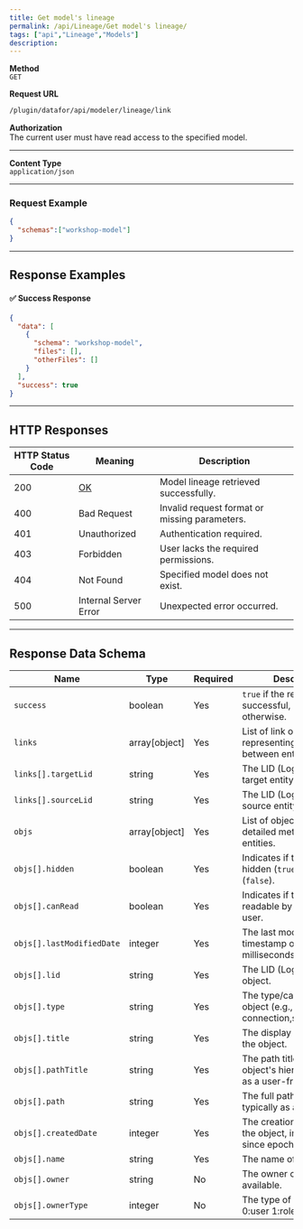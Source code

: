 ```yaml
---
title: Get model's lineage
permalink: /api/Lineage/Get model's lineage/
tags: ["api","Lineage","Models"]
description:
---
```


**Method**  
`GET`

**Request URL**
```html
/plugin/datafor/api/modeler/lineage/link
```

**Authorization**  
The current user must have read access to the specified model.

---

**Content Type**  
`application/json`

---

### **Request Example**

```json
{
  "schemas":["workshop-model"]
}
```

---

## **Response Examples**

#### ✅ **Success Response**
```json
{
  "data": [
    {
      "schema": "workshop-model",
      "files": [],
      "otherFiles": []
    }
  ],
  "success": true
}
```

---

## **HTTP Responses**

| HTTP Status Code | Meaning                                                 | Description                              |
|------------------|---------------------------------------------------------|------------------------------------------|
| 200              | [OK](https://tools.ietf.org/html/rfc7231#section-6.3.1) | Model lineage retrieved successfully.   |
| 400              | Bad Request                                             | Invalid request format or missing parameters. |
| 401              | Unauthorized                                            | Authentication required. |
| 403              | Forbidden                                               | User lacks the required permissions. |
| 404              | Not Found                                               | Specified model does not exist. |
| 500              | Internal Server Error                                   | Unexpected error occurred. |

---

## **Response Data Schema**
| Name              | Type            | Required | Description                                                                       |
|-------------------|-----------------|----------|-----------------------------------------------------------------------------------|
| `success`         | boolean         | Yes      | `true` if the request was successful, `false` otherwise.                          |
| `links`           | array[object]   | Yes      | List of link objects representing relationships between entities.                 |
| `links[].targetLid` | string        | Yes      | The LID (Logical ID) of the target entity in the link.                            |
| `links[].sourceLid` | string        | Yes      | The LID (Logical ID) of the source entity in the link.                            |
| `objs`            | array[object]   | Yes      | List of objects containing detailed metadata about entities.                      |
| `objs[].hidden`   | boolean         | Yes      | Indicates if the object is hidden (`true`) or visible (`false`).                  |
| `objs[].canRead`  | boolean         | Yes      | Indicates if the object is readable by the current user.                          |
| `objs[].lastModifiedDate` | integer | Yes      | The last modified timestamp of the object, in milliseconds since epoch.           |
| `objs[].lid`      | string          | Yes      | The LID (Logical ID) of the object.                                               |
| `objs[].type`     | string          | Yes      | The type/category of the object (e.g., connection,schema,page).                   |
| `objs[].title`    | string          | Yes      | The display title or label of the object.                                         |
| `objs[].pathTitle`| string          | Yes      | The path title, showing the object's hierarchical path as a user-friendly string. |
| `objs[].path`     | string          | Yes      | The full path of the object, typically as a string.                               |
| `objs[].createdDate` | integer      | Yes      | The creation timestamp of the object, in milliseconds since epoch.                |
| `objs[].name`     | string          | Yes      | The name of the object.                                                           |
| `objs[].owner`    | string          | No       | The owner of the object, if available.                                            |
| `objs[].ownerType`| integer         | No       | The type of the owner, 0:user 1:role.                                             |
